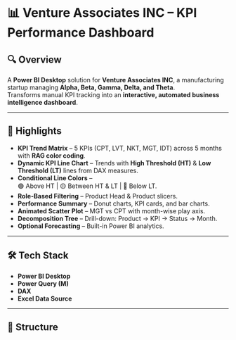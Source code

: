 # 📊 Venture Associates INC – KPI Performance Dashboard

## 🔍 Overview
A **Power BI Desktop** solution for **Venture Associates INC**, a manufacturing startup managing **Alpha, Beta, Gamma, Delta, and Theta**.  
Transforms manual KPI tracking into an **interactive, automated business intelligence dashboard**.

---

## 🚀 Highlights

- **KPI Trend Matrix** – 5 KPIs (CPT, LVT, NKT, MGT, IDT) across 5 months with **RAG color coding**.
- **Dynamic KPI Line Chart** – Trends with **High Threshold (HT)** & **Low Threshold (LT)** lines from DAX measures.
- **Conditional Line Colors** –  
  🟢 Above HT | 🟡 Between HT & LT | 🔴 Below LT.
- **Role-Based Filtering** – Product Head & Product slicers.
- **Performance Summary** – Donut charts, KPI cards, and bar charts.
- **Animated Scatter Plot** – MGT vs CPT with month-wise play axis.
- **Decomposition Tree** – Drill-down: Product → KPI → Status → Month.
- **Optional Forecasting** – Built-in Power BI analytics.

---

## 🛠 Tech Stack
- **Power BI Desktop**
- **Power Query (M)**
- **DAX**
- **Excel Data Source**

---

## 📂 Structure
